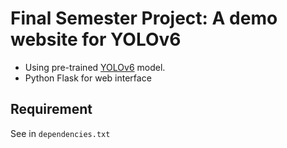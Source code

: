 # Final Semester Project: A demo website for YOLOv6

- Using pre-trained [YOLOv6](https://github.com/meituan/YOLOv6) model.
- Python Flask for web interface

## Requirement
See in `dependencies.txt`
